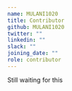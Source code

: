 ```yaml
---
name: MULANI1020
title: Contributor
github: MULANI1020
twitter: ""
linkedin: ""
slack: ""
joining_date: ""
role: contributor
---
```


Still waiting for this
